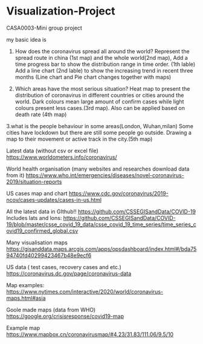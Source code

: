 # Visualization-Project
CASA0003-Mini group project

my basic idea is 
1. How does the coronavirus spread all around the world?
Represent the spread route in china (1st map) and the whole world(2nd map), 
Add a time progress bar to show the distribution range in time order.  (1th lable)
Add a line chart (2nd lable) to show the increasing trend in recent three months
(Line chart and Pie chart changes together with maps)
 
2. Which areas have the most serious situation?
Heat map to present the distribution of coronavirus in different countries or cities around the world. Dark colours mean large amount of confirm cases while light colours present less cases.(3rd map).        Also can be applied based on death rate (4th map)

3.what is the people behaviour in some areas(London, Wuhan,milan)
Some cities have lockdown but there are still some people go outside. Drawing a map to their movement or active track in the city.(5th map)


Latest data (without csv or excel file) 
https://www.worldometers.info/coronavirus/

World health organisation (many websites and researches download data from it)
https://www.who.int/emergencies/diseases/novel-coronavirus-2019/situation-reports


US cases map and chart
https://www.cdc.gov/coronavirus/2019-ncov/cases-updates/cases-in-us.html

All the latest data in GIthub!!
https://github.com/CSSEGISandData/COVID-19
Includes lats and lons: https://github.com/CSSEGISandData/COVID-19/blob/master/csse_covid_19_data/csse_covid_19_time_series/time_series_covid19_confirmed_global.csv

Many visualisation maps
https://gisanddata.maps.arcgis.com/apps/opsdashboard/index.html#/bda7594740fd40299423467b48e9ecf6

US data ( test cases, recovery cases and etc.)
https://coronavirus.dc.gov/page/coronavirus-data

Map examples:
https://www.nytimes.com/interactive/2020/world/coronavirus-maps.html#asia

Goole made maps (data from WHO)
https://google.org/crisisresponse/covid19-map


Example map
https://www.mapbox.cn/coronavirusmap/#4.23/31.83/111.06/9.5/10

